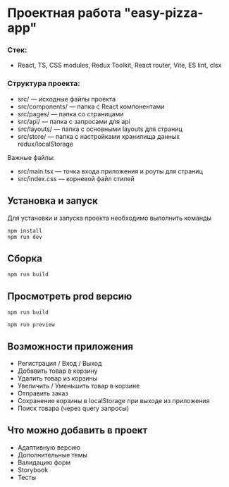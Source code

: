 # Проектная работа "easy-pizza-app"

### Стек:

- React, TS, CSS modules, Redux Toolkit, React router, Vite, ES lint, clsx

### Структура проекта:

- src/ — исходные файлы проекта
- src/components/ — папка с React компонентами
- src/pages/ — папка со страницами
- src/api/ — папка с запросами для api
- src/layouts/ — папка с основными layouts для страниц
- src/store/ — папка с настройками хранилища данных redux/localStorage

Важные файлы:

- src/main.tsx — точка входа приложения и роуты для страниц
- src/index.css — корневой файл стилей

## Установка и запуск

Для установки и запуска проекта необходимо выполнить команды

```
npm install
npm run dev
```

## Сборка

```
npm run build
```

## Просмотреть prod версию

```
npm run build
```

```
npm run preview
```

## Возможности приложения

- Регистрация / Вход / Выход
- Добавить товар в корзину
- Удалить товар из корзины
- Увеличить / Уменьшить товар в корзине
- Отправить заказ
- Сохранение корзины в localStorage при выходе из приложения
- Поиск товара (через query запросы)

## Что можно добавить в проект

- Адаптивную версию
- Дополнительные темы
- Валидацию форм
- Storybook
- Тесты
